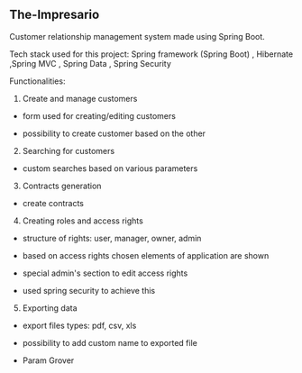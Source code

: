 ## The-Impresario
Customer relationship management system made using Spring Boot.



Tech stack used for this project: 
Spring framework (Spring Boot) , Hibernate ,Spring MVC , Spring Data , Spring Security

Functionalities:

1. Create and manage customers

* form used for creating/editing customers

* possibility to create customer based on the other


2. Searching for customers

* custom searches based on various parameters

3. Contracts generation

 * create contracts

4. Creating roles and access rights

* structure of rights: user, manager, owner, admin

* based on access rights chosen elements of application are shown

* special admin's section to edit access rights

* used spring security to achieve this

 
5. Exporting data

* export files types: pdf, csv, xls

* possibility to add custom name to exported file


- Param Grover
